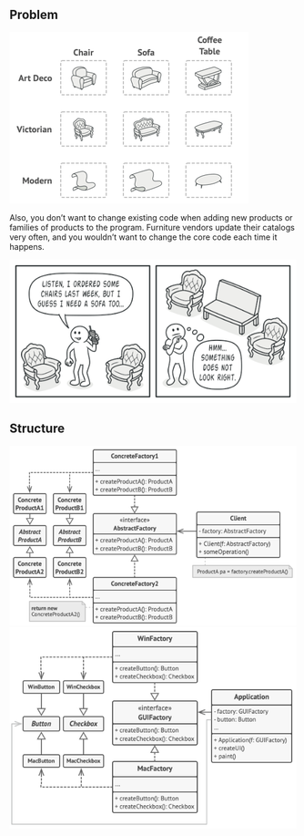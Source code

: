 ## Problem
![](imgs/variant-product.png)

Also, you don’t want to change existing code when adding new products or families of products to the program. Furniture vendors update their catalogs very often, and you wouldn’t want to change the core code each time it happens.

![](imgs/problem.png)

## Structure
![](imgs/structure.png)
![](imgs/example.png)
